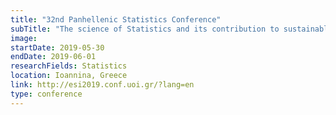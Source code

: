 ```yaml
---
title: "32nd Panhellenic Statistics Conference"
subTitle: "The science of Statistics and its contribution to sustainable development."
image:
startDate: 2019-05-30
endDate: 2019-06-01
researchFields: Statistics
location: Ioannina, Greece
link: http://esi2019.conf.uoi.gr/?lang=en
type: conference
---
```

